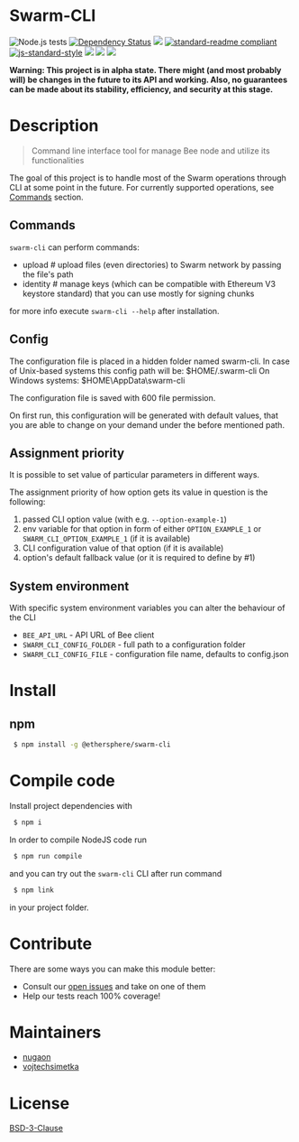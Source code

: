 # Swarm-CLI

![Node.js tests](https://github.com/ethersphere/swarm-cli/workflows/Node.js%20tests/badge.svg?branch=master)
[![Dependency Status](https://david-dm.org/ethersphere/swarm-cli.svg?style=flat-square)](https://david-dm.org/ethersphere/swarm-cli)
[![](https://img.shields.io/badge/made%20by-Swarm-blue.svg?style=flat-square)](https://swarm.ethereum.org/)
[![standard-readme compliant](https://img.shields.io/badge/standard--readme-OK-brightgreen.svg?style=flat-square)](https://github.com/RichardLitt/standard-readme)
[![js-standard-style](https://img.shields.io/badge/code%20style-standard-brightgreen.svg?style=flat-square)](https://github.com/feross/standard)
![](https://img.shields.io/badge/npm-%3E%3D6.0.0-orange.svg?style=flat-square)
![](https://img.shields.io/badge/Node.js-%3E%3D10.0.0-orange.svg?style=flat-square)
![](https://img.shields.io/badge/runs%20in-node)

**Warning: This project is in alpha state. There might (and most probably will) be changes in the future to its API and working. Also, no guarantees can be made about its stability, efficiency, and security at this stage.**

# Description

> Command line interface tool for manage Bee node and utilize its functionalities

The goal of this project is to handle most of the Swarm operations through CLI at some point in the future.
For currently supported operations, see [Commands](##Commands) section.

## Commands

`swarm-cli` can perform commands:
- upload # upload files (even directories) to Swarm network by passing the file's path
- identity # manage keys (which can be compatible with Ethereum V3 keystore standard) that you can use mostly for signing chunks

for more info execute `swarm-cli --help` after installation.

## Config

The configuration file is placed in a hidden folder named swarm-cli.
In case of Unix-based systems this config path will be: $HOME/.swarm-cli
On Windows systems: $HOME\AppData\swarm-cli

The configuration file is saved with 600 file permission.

On first run, this configuration will be generated with default values, that you are able to change on your demand under the before mentioned path.

## Assignment priority

It is possible to set value of particular parameters in different ways.

The assignment priority of how option gets its value in question is the following:

1. passed CLI option value (with e.g. `--option-example-1`)
2. env variable for that option in form of either `OPTION_EXAMPLE_1` or `SWARM_CLI_OPTION_EXAMPLE_1` (if it is available)
3. CLI configuration value of that option (if it is available)
4. option's default fallback value (or it is required to define by #1)

## System environment

With specific system environment variables you can alter the behaviour of the CLI

* `BEE_API_URL` - API URL of Bee client
* `SWARM_CLI_CONFIG_FOLDER` - full path to a configuration folder
* `SWARM_CLI_CONFIG_FILE` - configuration file name, defaults to config.json

# Install

## npm

```sh
 $ npm install -g @ethersphere/swarm-cli
```

# Compile code

Install project dependencies with

```sh
 $ npm i
```

In order to compile NodeJS code run

```sh
 $ npm run compile
```

and you can try out the `swarm-cli` CLI after run command

```sh
 $ npm link
```
in your project folder.

# Contribute

There are some ways you can make this module better:

- Consult our [open issues](https://github.com/ethersphere/swarm-cli/issues) and take on one of them
- Help our tests reach 100% coverage!

# Maintainers

- [nugaon](https://github.com/nugaon)
- [vojtechsimetka](https://github.com/vojtechsimetka)

# License

[BSD-3-Clause](./LICENSE)

